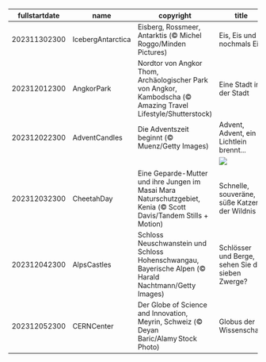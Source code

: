 |fullstartdate|name|copyright|title|image|
|--|--|--|--|--|
202311302300|IcebergAntarctica|Eisberg, Rossmeer, Antarktis (© Michel Roggo/Minden Pictures)|Eis, Eis und nochmals Eis|![](/de-DE/2023/12/202311302300IcebergAntarctica.jpg)|
202312012300|AngkorPark|Nordtor von Angkor Thom, Archäologischer Park von Angkor, Kambodscha (© Amazing Travel Lifestyle/Shutterstock)|Eine Stadt in der Stadt|![](/de-DE/2023/12/202312012300AngkorPark.jpg)|
202312022300|AdventCandles|Die Adventszeit beginnt (© Muenz/Getty Images)|Advent, Advent, ein Lichtlein brennt...|![](/de-DE/2023/12/202312022300AdventCandles.jpg)|
||||![](/de-DE/2023/12/.jpg)|
202312032300|CheetahDay|Eine Geparde-Mutter und ihre Jungen im Masai Mara Naturschutzgebiet, Kenia (© Scott Davis/Tandem Stills + Motion)|Schnelle, souveräne, süße Katzen der Wildnis|![](/de-DE/2023/12/202312032300CheetahDay.jpg)|
202312042300|AlpsCastles|Schloss Neuschwanstein und Schloss Hohenschwangau, Bayerische Alpen (© Harald Nachtmann/Getty Images)|Schlösser und Berge, sehen Sie die sieben Zwerge?|![](/de-DE/2023/12/202312042300AlpsCastles.jpg)|
202312052300|CERNCenter|Der Globe of Science and Innovation, Meyrin, Schweiz (© Deyan Baric/Alamy Stock Photo)|Globus der Wissenschaft|![](/de-DE/2023/12/202312052300CERNCenter.jpg)|
